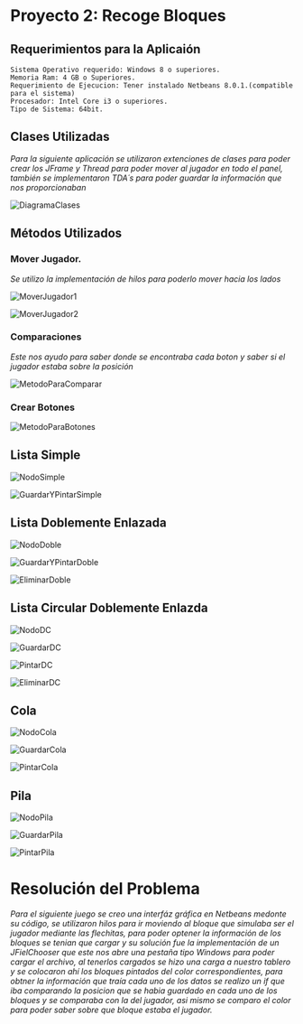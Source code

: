 # Proyecto 2: Recoge Bloques

## Requerimientos para la Aplicaión
```
Sistema Operativo requerido: Windows 8 o superiores.
Memoria Ram: 4 GB o Superiores.
Requerimiento de Ejecucion: Tener instalado Netbeans 8.0.1.(compatible para el sistema)
Procesador: Intel Core i3 o superiores.
Tipo de Sistema: 64bit.
```

## Clases Utilizadas
_Para la siguiente aplicación se utilizaron extenciones de clases para poder crear los JFrame y Thread para poder mover al jugador en todo el panel, también se implementaron TDA´s para poder guardar la información que nos proporcionaban_

![DiagramaClases](https://user-images.githubusercontent.com/66287100/86310705-e906f280-bbdb-11ea-94d5-d56796be64b0.JPG)

## Métodos Utilizados

### Mover Jugador.
_Se utilizo la implementación de hilos para poderlo mover hacia los lados_

![MoverJugador1](https://user-images.githubusercontent.com/66287100/86310741-ffad4980-bbdb-11ea-9319-0699bbcafa76.JPG)

![MoverJugador2](https://user-images.githubusercontent.com/66287100/86310747-00de7680-bbdc-11ea-92ed-69727bea53b9.JPG)

### Comparaciones
_Este nos ayudo para saber donde se encontraba cada boton y saber si el jugador estaba sobre la posición_

![MetodoParaComparar](https://user-images.githubusercontent.com/66287100/86310773-118eec80-bbdc-11ea-8f9f-6690d31a68c7.JPG)

### Crear Botones 

![MetodoParaBotones](https://user-images.githubusercontent.com/66287100/86310788-15bb0a00-bbdc-11ea-9102-f52a80fb50f2.JPG)

## Lista Simple

![NodoSimple](https://user-images.githubusercontent.com/66287100/86310828-2b303400-bbdc-11ea-9117-b14a505bfabc.JPG)

![GuardarYPintarSimple](https://user-images.githubusercontent.com/66287100/86310830-2bc8ca80-bbdc-11ea-95b2-695b60738e99.JPG)

## Lista Doblemente Enlazada

![NodoDoble](https://user-images.githubusercontent.com/66287100/86310943-734f5680-bbdc-11ea-986b-d9e7b08e1cee.JPG)

![GuardarYPintarDoble](https://user-images.githubusercontent.com/66287100/86310940-721e2980-bbdc-11ea-8a8b-523864560073.JPG)

![EliminarDoble](https://user-images.githubusercontent.com/66287100/86310941-72b6c000-bbdc-11ea-9b81-1b187d283e8d.JPG)

## Lista Circular Doblemente Enlazda

![NodoDC](https://user-images.githubusercontent.com/66287100/86311092-d0e3a300-bbdc-11ea-98d2-c619ce1efc29.JPG)

![GuardarDC](https://user-images.githubusercontent.com/66287100/86311071-c6c1a480-bbdc-11ea-90c3-ab2935f7d00a.JPG)

![PintarDC](https://user-images.githubusercontent.com/66287100/86311073-c6c1a480-bbdc-11ea-9c63-c1f9e692678f.JPG)

![EliminarDC](https://user-images.githubusercontent.com/66287100/86311075-c75a3b00-bbdc-11ea-8bf4-edcb15d8072b.JPG)

## Cola

![NodoCola](https://user-images.githubusercontent.com/66287100/86311287-49e2fa80-bbdd-11ea-8b43-f6c1d9e0ad87.JPG)

![GuardarCola](https://user-images.githubusercontent.com/66287100/86311289-4bacbe00-bbdd-11ea-8bdc-5746c860d300.JPG)

![PintarCola](https://user-images.githubusercontent.com/66287100/86311294-4cddeb00-bbdd-11ea-9cb3-9040cc28adbd.JPG)

## Pila

![NodoPila](https://user-images.githubusercontent.com/66287100/86312764-aa276b80-bbe0-11ea-9994-52a3f9cbe9ee.JPG)

![GuardarPila](https://user-images.githubusercontent.com/66287100/86312768-ab589880-bbe0-11ea-8cb5-1d051e617ecd.JPG)

![PintarPila](https://user-images.githubusercontent.com/66287100/86312770-ac89c580-bbe0-11ea-9df7-a5acac74c784.JPG)


# Resolución del Problema
_Para el siguiente juego se creo una interfáz gráfica en Netbeans medonte su código, se utilizaron hilos para ir moviendo al bloque que simulaba ser el jugador mediante las flechitas, para poder optener la información de los bloques se tenian que cargar y su solución fue la implementación de un JFielChooser que este nos abre una pestaña tipo Windows para poder cargar el archivo, al tenerlos cargados se hizo una carga a nuestro tablero y se colocaron ahí los bloques pintados del color correspondientes, para obtner la información que traía cada uno de los datos se realizo un if que iba comparando la posicion que se habia guardado en cada uno de los bloques y se comparaba con la del jugador, asi mismo se comparo el color para poder saber sobre que bloque estaba el jugador._

